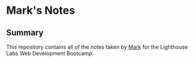 # Mark's Notes

## Summary

This repository contains all of the notes taken by [Mark](https://github.com/mBarlescu) for the Lighthouse Labs Web Development Bootcamp.

